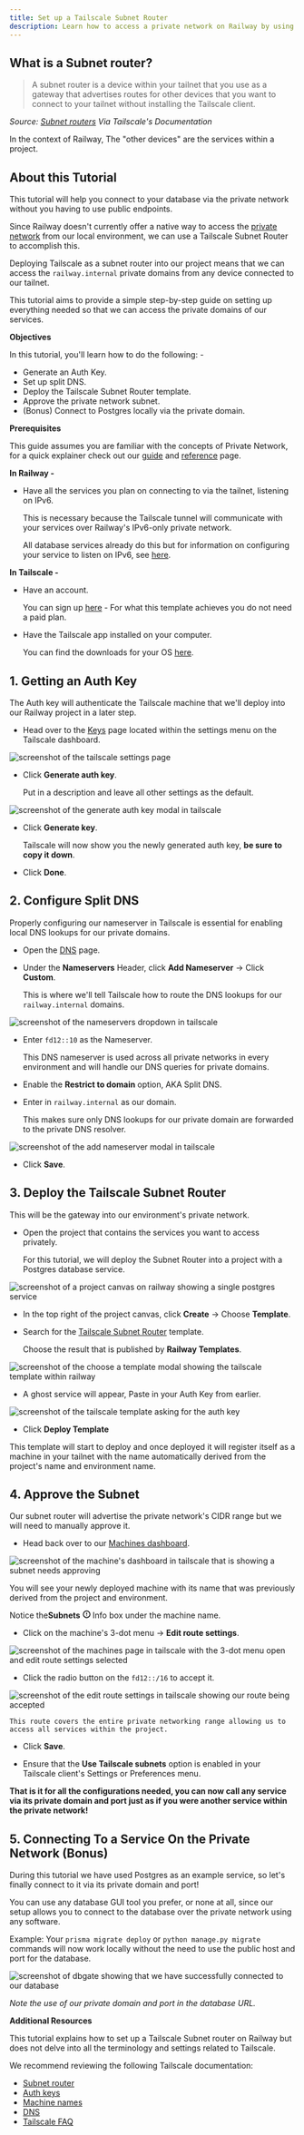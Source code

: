 ```yaml
---
title: Set up a Tailscale Subnet Router
description: Learn how to access a private network on Railway by using a Tailscale Subnet Router.
---
```


## What is a Subnet router?

> A subnet router is a device within your tailnet that you use as a gateway that advertises routes for other devices that you want to connect to your tailnet without installing the Tailscale client.

*Source: <a href="https://tailscale.com/kb/1019/subnets" target="_blank">Subnet routers</a> Via Tailscale's Documentation*

In the context of Railway, The "other devices" are the services within a project.

## About this Tutorial

This tutorial will help you connect to your database via the private network without you having to use public endpoints.

Since Railway doesn't currently offer a native way to access the <a href="https://docs.railway.com/reference/private-networking" target="_blank">private network</a> from our local environment, we can use a Tailscale Subnet Router to accomplish this.

Deploying Tailscale as a subnet router into our project means that we can access the `railway.internal` private domains from any device connected to our tailnet.

This tutorial aims to provide a simple step-by-step guide on setting up everything needed so that we can access the private domains of our services.

**Objectives**

In this tutorial, you'll learn how to do the following: -

- Generate an Auth Key.
- Set up split DNS.
- Deploy the Tailscale Subnet Router template.
- Approve the private network subnet.
- (Bonus) Connect to Postgres locally via the private domain.

**Prerequisites**

This guide assumes you are familiar with the concepts of Private Network, for a quick explainer check out our <a href="/guides/private-networking" target="_blank">guide</a> and <a href="/reference/private-networking" target="_blank">reference</a> page.

**In Railway -**

- Have all the services you plan on connecting to via the tailnet, listening on IPv6.

    This is necessary because the Tailscale tunnel will communicate with your services over Railway's IPv6-only private network.

    All database services already do this but for information on configuring your service to listen on IPv6, see [here](/guides/private-networking#listen-on-ipv6).

**In Tailscale -**

- Have an account.

    You can sign up <a href="https://login.tailscale.com/start" target="_blank">here</a> - For what this template achieves you do not need a paid plan.

- Have the Tailscale app installed on your computer.

    You can find the downloads for your OS <a href="https://tailscale.com/download" target="_blank">here</a>.

## 1. Getting an Auth Key

The Auth key will authenticate the Tailscale machine that we'll deploy into our Railway project in a later step.

- Head over to the [Keys](https://login.tailscale.com/admin/settings/keys) page located within the settings menu on the Tailscale dashboard.

<Image src="https://res.cloudinary.com/railway/image/upload/v1724349121/docs/tutorials/tailscale-subnet-router/keys_page_vohahp.png"
alt="screenshot of the tailscale settings page"
layout="intrinsic"
width={1261} height={772} quality={100} />

- Click **Generate auth key**.

    Put in a description and leave all other settings as the default.

<Image src="https://res.cloudinary.com/railway/image/upload/v1724349121/docs/tutorials/tailscale-subnet-router/generate_auth_key_oxqr8m.png"
alt="screenshot of the generate auth key modal in tailscale"
layout="intrinsic"
width={602} height={855} quality={100} />

- Click **Generate key**.

    Tailscale will now show you the newly generated auth key, **be sure to copy it down**.

- Click **Done**.

## 2. Configure Split DNS

Properly configuring our nameserver in Tailscale is essential for enabling local DNS lookups for our private domains.

- Open the <a href="https://login.tailscale.com/admin/dns" target="_blank">DNS</a> page.

- Under the **Nameservers** Header, click **Add Nameserver** → Click **Custom**.

    This is where we'll tell Tailscale how to route the DNS lookups for our `railway.internal` domains.

<Image src="https://res.cloudinary.com/railway/image/upload/v1724349122/docs/tutorials/tailscale-subnet-router/tailscale_nameservers_en8oma.png"
alt="screenshot of the nameservers dropdown in tailscale"
layout="intrinsic"
width={813} height={683} quality={100} />

- Enter `fd12::10` as the Nameserver.

    This DNS nameserver is used across all private networks in every environment and will handle our DNS queries for private domains.

- Enable the **Restrict to domain** option, AKA Split DNS.

- Enter in `railway.internal` as our domain.

    This makes sure only DNS lookups for our private domain are forwarded to the private DNS resolver.
    
<Image src="https://res.cloudinary.com/railway/image/upload/v1724349120/docs/tutorials/tailscale-subnet-router/add_nameserver_mlkk5y.png"
alt="screenshot of the add nameserver modal in tailscale"
layout="intrinsic"
width={602} height={572} quality={100} />

- Click **Save**.

## 3. Deploy the Tailscale Subnet Router

This will be the gateway into our environment's private network.

- Open the project that contains the services you want to access privately.

    For this tutorial, we will deploy the Subnet Router into a project with a Postgres database service.

<Image src="https://res.cloudinary.com/railway/image/upload/v1724349122/docs/tutorials/tailscale-subnet-router/project_with_postgres_x19ggr.png"
alt="screenshot of a project canvas on railway showing a single postgres service"
layout="intrinsic"
width={1363} height={817} quality={100} />

- In the top right of the project canvas, click **Create** → Choose **Template**.

- Search for the <a href="https://railway.com/template/tailscale" target="_blank">Tailscale Subnet Router</a> template.

    Choose the result that is published by **Railway Templates**.

<Image src="https://res.cloudinary.com/railway/image/upload/v1724349120/docs/tutorials/tailscale-subnet-router/tailscale_subnet_router_template_b9vzt4.png"
alt="screenshot of the choose a template modal showing the tailscale template within railway"
layout="intrinsic"
width={660} height={409} quality={100} />

- A ghost service will appear, Paste in your Auth Key from earlier.

<Image src="https://res.cloudinary.com/railway/image/upload/v1724349120/docs/tutorials/tailscale-subnet-router/tailscale_subnet_router_ghost_jjyt2s.png"
alt="screenshot of the tailscale template asking for the auth key"
layout="intrinsic"
width={1363} height={817} quality={100} />

- Click **Deploy Template**

This template will start to deploy and once deployed it will register itself as a machine in your tailnet with the name automatically derived from the project's name and environment name.

## 4. Approve the Subnet

Our subnet router will advertise the private network's CIDR range but we will need to manually approve it.

- Head back over to our [Machines dashboard](https://login.tailscale.com/admin/machines).

<Image src="https://res.cloudinary.com/railway/image/upload/v1724349122/docs/tutorials/tailscale-subnet-router/tailscale_machines_d3qcey.png"
alt="screenshot of the machine's dashboard in tailscale that is showing a subnet needs approving"
layout="intrinsic"
width={1261} height={560} quality={100} />

You will see your newly deployed machine with its name that was previously derived from the project and environment.

<div style={{'display': "inline-flex", 'align-items': "center"}}>
    <span style={{ "marginRight": "8px" }}>Notice the</span><strong style={{ "marginRight": "3px" }}>Subnets</strong>
    <svg xmlns="http://www.w3.org/2000/svg" width="1em" height="1em" viewBox="0 0 24 24" fill="none" stroke="currentColor" stroke-width="2.75" stroke-linecap="round" stroke-linejoin="round" class="ml-1"><circle cx="12" cy="12" r="10"></circle><line x1="12" y1="8" x2="12" y2="12"></line><line x1="12" y1="16" x2="12.01" y2="16"></line></svg>
    <span style={{ "marginLeft": "6px" }}>Info box under the machine name.</span>
</div>

- Click on the machine's 3-dot menu → **Edit route settings**.

<Image src="https://res.cloudinary.com/railway/image/upload/v1724349121/docs/tutorials/tailscale-subnet-router/machine_3_dot_menu_ygqktw.png"
alt="screenshot of the machines page in tailscale with the 3-dot menu open and edit route settings selected"
layout="intrinsic"
width={1320} height={593} quality={100} />

- Click the radio button on the `fd12::/16` to accept it.

<Image src="https://res.cloudinary.com/railway/image/upload/v1724349120/docs/tutorials/tailscale-subnet-router/edit_route_settings_tyna0n.png"
alt="screenshot of the edit route settings in tailscale showing our route being accepted"
layout="intrinsic"
width={602} height={526} quality={100} />

    This route covers the entire private networking range allowing us to access all services within the project.

- Click **Save**.

- Ensure that the **Use Tailscale subnets** option is enabled in your Tailscale client's Settings or Preferences menu.

**That is it for all the configurations needed, you can now call any service via its private domain and port just as if you were another service within the private network!**

## 5. Connecting To a Service On the Private Network (Bonus)

During this tutorial we have used Postgres as an example service, so let's finally connect to it via its private domain and port!

You can use any database GUI tool you prefer, or none at all, since our setup allows you to connect to the database over the private network using any software.

Example: Your `prisma migrate deploy` or `python manage.py migrate` commands will now work locally without the need to use the public host and port for the database.

<Image src="https://res.cloudinary.com/railway/image/upload/v1724349120/docs/tutorials/tailscale-subnet-router/dbgate_priv_net_mdjnlh.png"
alt="screenshot of dbgate showing that we have successfully connected to our database"
layout="intrinsic"
width={1316} height={506} quality={100} />

*Note the use of our private domain and port in the database URL.*

**Additional Resources**

This tutorial explains how to set up a Tailscale Subnet router on Railway but does not delve into all the terminology and settings related to Tailscale.

We recommend reviewing the following Tailscale documentation:

- [Subnet router](https://tailscale.com/kb/1019/subnets)
- [Auth keys](https://tailscale.com/kb/1085/auth-keys)
- [Machine names](https://tailscale.com/kb/1098/machine-names)
- [DNS](https://tailscale.com/kb/1054/dns?q=dns#use-dns-settings-in-the-admin-console)
- [Tailscale FAQ](https://tailscale.com/kb/1366/faq)
